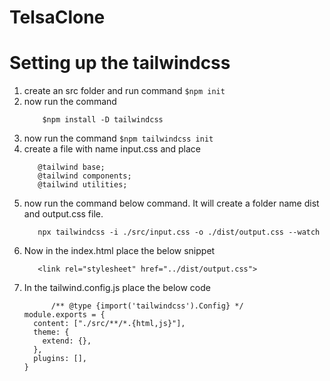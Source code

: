 # TelsaClone
# Setting up the tailwindcss
1. create an src folder and run command ``` $npm init ```
1. now run the command
   ```
       $npm install -D tailwindcss
   ```
1. now run the command ```$npm tailwindcss init```
1. create a file with name input.css and place
   ```
      @tailwind base;
      @tailwind components;
      @tailwind utilities;
   ```
1. now run the command below command. It will create a folder name dist and output.css file.
    ```
       npx tailwindcss -i ./src/input.css -o ./dist/output.css --watch
   ```
3. Now in the index.html place the below snippet
     ```
        <link rel="stylesheet" href="../dist/output.css">
     ```
1. In the tailwind.config.js place the below code
   ```
         /** @type {import('tailwindcss').Config} */
   module.exports = {
     content: ["./src/**/*.{html,js}"],
     theme: {
       extend: {},
     },
     plugins: [],
   }
```
    
